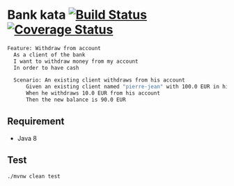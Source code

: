 # Bank kata [![Build Status](https://travis-ci.org/moifort/bank.svg?branch=master)](https://travis-ci.org/moifort/bank) [![Coverage Status](https://coveralls.io/repos/github/moifort/Bank/badge.svg?branch=master)](https://coveralls.io/github/moifort/Bank?branch=master)

```bash
Feature: Withdraw from account
  As a client of the bank
  I want to withdraw money from my account
  In order to have cash

  Scenario: An existing client withdraws from his account
      Given an existing client named "pierre-jean" with 100.0 EUR in his account
      When he withdraws 10.0 EUR from his account
      Then the new balance is 90.0 EUR
```

## Requirement

* Java 8

## Test

```bash
./mvnw clean test
```



